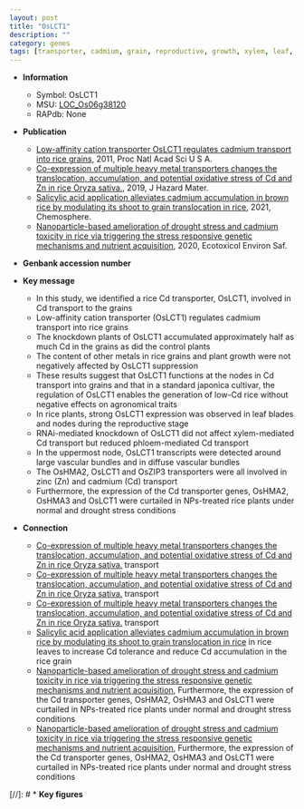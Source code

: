 ```yaml
---
layout: post
title: "OsLCT1"
description: ""
category: genes
tags: [transporter, cadmium, grain, reproductive, growth, xylem, leaf, vascular bundle, zinc, drought, stress, drought stress, drought stress ]
---
```


* **Information**  
    + Symbol: OsLCT1  
    + MSU: [LOC_Os06g38120](http://rice.plantbiology.msu.edu/cgi-bin/ORF_infopage.cgi?orf=LOC_Os06g38120)  
    + RAPdb: None  

* **Publication**  
    + [Low-affinity cation transporter OsLCT1 regulates cadmium transport into rice grains](http://www.ncbi.nlm.nih.gov/pubmed?term=Low-affinity+cation+transporter+OsLCT1+regulates+cadmium+transport+into+rice+grains%5BTitle%5D), 2011, Proc Natl Acad Sci U S A.
    + [Co-expression of multiple heavy metal transporters changes the translocation, accumulation, and potential oxidative stress of Cd and Zn in rice Oryza sativa.](http://www.ncbi.nlm.nih.gov/pubmed?term=Co-expression+of+multiple+heavy+metal+transporters+changes+the+translocation,+accumulation,+and+potential+oxidative+stress+of+Cd+and+Zn+in+rice+Oryza+sativa.%5BTitle%5D), 2019, J Hazard Mater.
    + [Salicylic acid application alleviates cadmium accumulation in brown rice by modulating its shoot to grain translocation in rice](http://www.ncbi.nlm.nih.gov/pubmed?term=Salicylic+acid+application+alleviates+cadmium+accumulation+in+brown+rice+by+modulating+its+shoot+to+grain+translocation+in+rice%5BTitle%5D), 2021, Chemosphere.
    + [Nanoparticle-based amelioration of drought stress and cadmium toxicity in rice via triggering the stress responsive genetic mechanisms and nutrient acquisition](http://www.ncbi.nlm.nih.gov/pubmed?term=Nanoparticle-based+amelioration+of+drought+stress+and+cadmium+toxicity+in+rice+via+triggering+the+stress+responsive+genetic+mechanisms+and+nutrient+acquisition%5BTitle%5D), 2020, Ecotoxicol Environ Saf.

* **Genbank accession number**  

* **Key message**  
    + In this study, we identified a rice Cd transporter, OsLCT1, involved in Cd transport to the grains
    + Low-affinity cation transporter (OsLCT1) regulates cadmium transport into rice grains
    + The knockdown plants of OsLCT1 accumulated approximately half as much Cd in the grains as did the control plants
    + The content of other metals in rice grains and plant growth were not negatively affected by OsLCT1 suppression
    + These results suggest that OsLCT1 functions at the nodes in Cd transport into grains and that in a standard japonica cultivar, the regulation of OsLCT1 enables the generation of low-Cd rice without negative effects on agronomical traits
    + In rice plants, strong OsLCT1 expression was observed in leaf blades and nodes during the reproductive stage
    + RNAi-mediated knockdown of OsLCT1 did not affect xylem-mediated Cd transport but reduced phloem-mediated Cd transport
    + In the uppermost node, OsLCT1 transcripts were detected around large vascular bundles and in diffuse vascular bundles
    + The OsHMA2, OsLCT1 and OsZIP3 transporters were all involved in zinc (Zn) and cadmium (Cd) transport
    + Furthermore, the expression of the Cd transporter genes, OsHMA2, OsHMA3 and OsLCT1 were curtailed in NPs-treated rice plants under normal and drought stress conditions

* **Connection**  
    + [Co-expression of multiple heavy metal transporters changes the translocation, accumulation, and potential oxidative stress of Cd and Zn in rice Oryza sativa.](Cd) transport
    + [Co-expression of multiple heavy metal transporters changes the translocation, accumulation, and potential oxidative stress of Cd and Zn in rice Oryza sativa.](Cd) transport
    + [Co-expression of multiple heavy metal transporters changes the translocation, accumulation, and potential oxidative stress of Cd and Zn in rice Oryza sativa.](Cd) transport
    + [Salicylic acid application alleviates cadmium accumulation in brown rice by modulating its shoot to grain translocation in rice](OsLCT1+and+OsLCD) in rice leaves to increase Cd tolerance and reduce Cd accumulation in the rice grain
    + [Nanoparticle-based amelioration of drought stress and cadmium toxicity in rice via triggering the stress responsive genetic mechanisms and nutrient acquisition](http://www.ncbi.nlm.nih.gov/pubmed?term=Nanoparticle-based+amelioration+of+drought+stress+and+cadmium+toxicity+in+rice+via+triggering+the+stress+responsive+genetic+mechanisms+and+nutrient+acquisition%5BTitle%5D),  Furthermore, the expression of the Cd transporter genes, OsHMA2, OsHMA3 and OsLCT1 were curtailed in NPs-treated rice plants under normal and drought stress conditions
    + [Nanoparticle-based amelioration of drought stress and cadmium toxicity in rice via triggering the stress responsive genetic mechanisms and nutrient acquisition](http://www.ncbi.nlm.nih.gov/pubmed?term=Nanoparticle-based+amelioration+of+drought+stress+and+cadmium+toxicity+in+rice+via+triggering+the+stress+responsive+genetic+mechanisms+and+nutrient+acquisition%5BTitle%5D),  Furthermore, the expression of the Cd transporter genes, OsHMA2, OsHMA3 and OsLCT1 were curtailed in NPs-treated rice plants under normal and drought stress conditions

[//]: # * **Key figures**  


